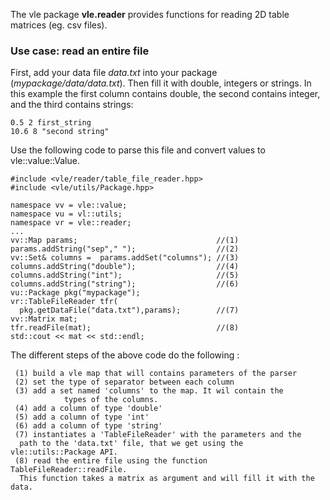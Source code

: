 The vle package **vle.reader** provides functions for reading 2D table
matrices (eg. csv files).

### Use case: read an entire file


First, add your data file _data.txt_ into your package
(_mypackage/data/data.txt_). Then fill it with double, integers or strings.
In this example the first column contains double, the second contains integer,
and the third contains strings:
```
0.5 2 first_string
10.6 8 "second string"
```

Use the following code to parse this file and convert values
to vle::value::Value.

```
#include <vle/reader/table_file_reader.hpp>
#include <vle/utils/Package.hpp>

namespace vv = vle::value;
namespace vu = vl::utils;
namespace vr = vle::reader;
...
vv::Map params;                               //(1)
params.addString("sep"," ");                  //(2)
vv::Set& columns =  params.addSet("columns"); //(3)
columns.addString("double");                  //(4)
columns.addString("int");                     //(5)
columns.addString("string");                  //(6)
vu::Package pkg("mypackage");
vr::TableFileReader tfr(
  pkg.getDataFile("data.txt"),params);        //(7)
vv::Matrix mat;
tfr.readFile(mat);                            //(8)
std::cout << mat << std::endl;
```

The different steps of the above code do the following :
```
 (1) build a vle map that will contains parameters of the parser
 (2) set the type of separator between each column
 (3) add a set named 'columns' to the map. It wil contain the
            types of the columns.
 (4) add a column of type 'double'
 (5) add a column of type 'int'
 (6) add a column of type 'string'
 (7) instantiates a 'TableFileReader' with the parameters and the
  path to the 'data.txt' file, that we get using the vle::utils::Package API.
 (8) read the entire file using the function TableFileReader::readFile.
  This function takes a matrix as argument and will fill it with the data.
```
